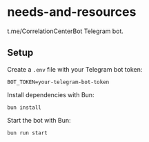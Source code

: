 # needs-and-resources
t.me/CorrelationCenterBot Telegram bot.

## Setup

Create a `.env` file with your Telegram bot token:

```
BOT_TOKEN=your-telegram-bot-token
```

Install dependencies with Bun:

```
bun install
```

Start the bot with Bun:

```
bun run start
```

